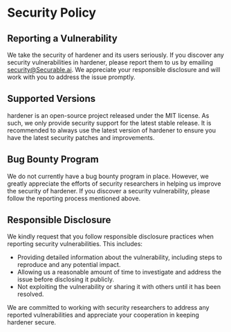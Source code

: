 # Security Policy

## Reporting a Vulnerability

We take the security of hardener and its users seriously. If you discover any
security vulnerabilities in hardener, please report them to us by emailing
security@Securable.ai. We appreciate your responsible disclosure and will work
with you to address the issue promptly.

## Supported Versions

hardener is an open-source project released under the MIT license. As such, we only
provide security support for the latest stable release. It is recommended to
always use the latest version of hardener to ensure you have the latest security
patches and improvements.

## Bug Bounty Program

We do not currently have a bug bounty program in place. However, we greatly
appreciate the efforts of security researchers in helping us improve the
security of hardener. If you discover a security vulnerability, please follow the
reporting process mentioned above.

## Responsible Disclosure

We kindly request that you follow responsible disclosure practices when
reporting security vulnerabilities. This includes:

- Providing detailed information about the vulnerability, including steps to
  reproduce and any potential impact.
- Allowing us a reasonable amount of time to investigate and address the issue
  before disclosing it publicly.
- Not exploiting the vulnerability or sharing it with others until it has been
  resolved.

We are committed to working with security researchers to address any reported
vulnerabilities and appreciate your cooperation in keeping hardener secure.
